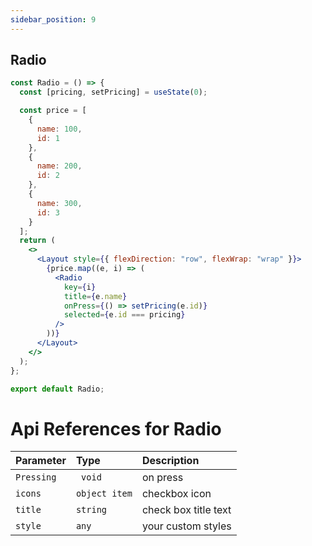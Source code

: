 ```yaml
---
sidebar_position: 9
---
```


## Radio

```jsx or tsx or js
const Radio = () => {
  const [pricing, setPricing] = useState(0);

  const price = [
    {
      name: 100,
      id: 1
    },
    {
      name: 200,
      id: 2
    },
    {
      name: 300,
      id: 3
    }
  ];
  return (
    <>
      <Layout style={{ flexDirection: "row", flexWrap: "wrap" }}>
        {price.map((e, i) => (
          <Radio
            key={i}
            title={e.name}
            onPress={() => setPricing(e.id)}
            selected={e.id === pricing}
          />
        ))}
      </Layout>
    </>
  );
};

export default Radio;
```

# Api References for Radio

| Parameter  | Type          | Description          |
| :--------- | :------------ | :------------------- |
| `Pressing` | ` void`       | on press             |
| `icons`    | `object item` | checkbox icon        |
| `title`    | `string`      | check box title text |
| `style`    | `any`         | your custom styles   |
